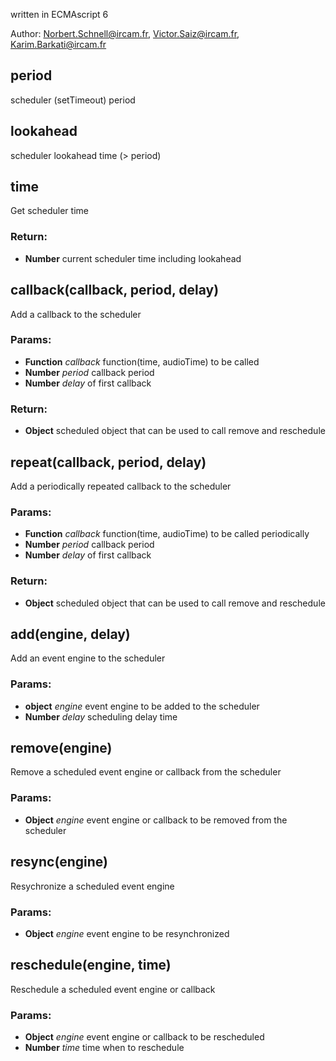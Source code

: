 

<!-- Start ./src/index.js -->

written in ECMAscript 6

Author: Norbert.Schnell@ircam.fr, Victor.Saiz@ircam.fr, Karim.Barkati@ircam.fr

## period

scheduler (setTimeout) period

## lookahead

scheduler lookahead time (> period)

## time

Get scheduler time

### Return:

* **Number** current scheduler time including lookahead

## callback(callback, period, delay)

Add a callback to the scheduler

### Params: 

* **Function** *callback* function(time, audioTime) to be called
* **Number** *period* callback period
* **Number** *delay* of first callback

### Return:

* **Object** scheduled object that can be used to call remove and reschedule

## repeat(callback, period, delay)

Add a periodically repeated callback to the scheduler

### Params: 

* **Function** *callback* function(time, audioTime) to be called periodically
* **Number** *period* callback period
* **Number** *delay* of first callback

### Return:

* **Object** scheduled object that can be used to call remove and reschedule

## add(engine, delay)

Add an event engine to the scheduler

### Params: 

* **object** *engine* event engine to be added to the scheduler
* **Number** *delay* scheduling delay time

## remove(engine)

Remove a scheduled event engine or callback from the scheduler

### Params: 

* **Object** *engine* event engine or callback to be removed from the scheduler

## resync(engine)

Resychronize a scheduled event engine

### Params: 

* **Object** *engine* event engine to be resynchronized

## reschedule(engine, time)

Reschedule a scheduled event engine or callback

### Params: 

* **Object** *engine* event engine or callback to be rescheduled
* **Number** *time* time when to reschedule

<!-- End ./src/index.js -->

